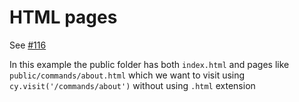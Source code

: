 # HTML pages

See [#116](https://github.com/cypress-io/netlify-plugin-cypress/issues/116)

In this example the public folder has both `index.html` and pages like `public/commands/about.html` which we want to visit using `cy.visit('/commands/about')` without using `.html` extension

